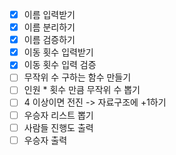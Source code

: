 
- [x] 이름 입력받기
- [x] 이름 분리하기
- [x] 이름 검증하기
- [x] 이동 횟수 입력받기
- [x] 이동 횟수 입력 검증
- [ ] 무작위 수 구하는 함수 만들기
- [ ] 인원 * 횟수 만큼 무작위 수 뽑기
- [ ] 4 이상이면 전진 -> 자료구조에 +1하기
- [ ] 우승자 리스트 뽑기
- [ ] 사람들 진행도 출력
- [ ] 우승자 출력